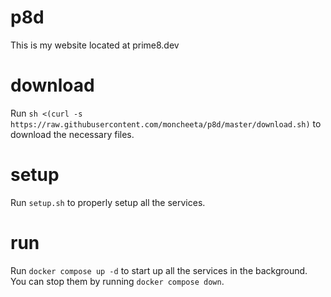 # p8d

This is my website located at prime8.dev

# download

Run `sh <(curl -s https://raw.githubusercontent.com/moncheeta/p8d/master/download.sh)` to download the necessary files.

# setup

Run `setup.sh` to properly setup all the services.

# run

Run `docker compose up -d` to start up all the services in the background. You can stop them by running `docker compose down`.
